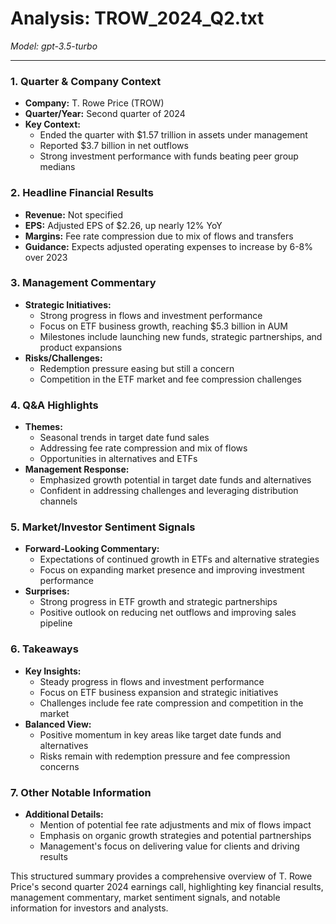 # Analysis: TROW_2024_Q2.txt

*Model: gpt-3.5-turbo*

---

### 1. Quarter & Company Context
- **Company:** T. Rowe Price (TROW)
- **Quarter/Year:** Second quarter of 2024
- **Key Context:** 
  - Ended the quarter with $1.57 trillion in assets under management
  - Reported $3.7 billion in net outflows
  - Strong investment performance with funds beating peer group medians

### 2. Headline Financial Results
- **Revenue:** Not specified
- **EPS:** Adjusted EPS of $2.26, up nearly 12% YoY
- **Margins:** Fee rate compression due to mix of flows and transfers
- **Guidance:** Expects adjusted operating expenses to increase by 6-8% over 2023

### 3. Management Commentary
- **Strategic Initiatives:**
  - Strong progress in flows and investment performance
  - Focus on ETF business growth, reaching $5.3 billion in AUM
  - Milestones include launching new funds, strategic partnerships, and product expansions
- **Risks/Challenges:**
  - Redemption pressure easing but still a concern
  - Competition in the ETF market and fee compression challenges

### 4. Q&A Highlights
- **Themes:**
  - Seasonal trends in target date fund sales
  - Addressing fee rate compression and mix of flows
  - Opportunities in alternatives and ETFs
- **Management Response:**
  - Emphasized growth potential in target date funds and alternatives
  - Confident in addressing challenges and leveraging distribution channels

### 5. Market/Investor Sentiment Signals
- **Forward-Looking Commentary:**
  - Expectations of continued growth in ETFs and alternative strategies
  - Focus on expanding market presence and improving investment performance
- **Surprises:**
  - Strong progress in ETF growth and strategic partnerships
  - Positive outlook on reducing net outflows and improving sales pipeline

### 6. Takeaways
- **Key Insights:**
  - Steady progress in flows and investment performance
  - Focus on ETF business expansion and strategic initiatives
  - Challenges include fee rate compression and competition in the market
- **Balanced View:**
  - Positive momentum in key areas like target date funds and alternatives
  - Risks remain with redemption pressure and fee compression concerns

### 7. Other Notable Information
- **Additional Details:**
  - Mention of potential fee rate adjustments and mix of flows impact
  - Emphasis on organic growth strategies and potential partnerships
  - Management's focus on delivering value for clients and driving results

This structured summary provides a comprehensive overview of T. Rowe Price's second quarter 2024 earnings call, highlighting key financial results, management commentary, market sentiment signals, and notable information for investors and analysts.